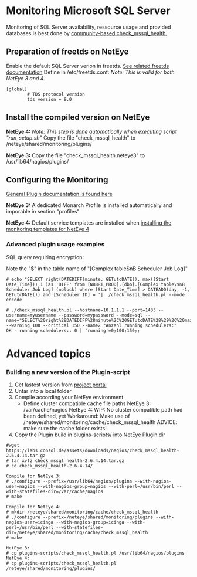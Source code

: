 # Monitoring Microsoft SQL Server

Monitoring of SQL Server availability, ressource usage and provided databases is best done by [community-based check_mssql_health.](https://labs.consol.de/nagios/check_mssql_health/)

## Preparation of freetds on NetEye

Enable the default SQL Server verion in freetds. [See related freetds documentation](http://www.freetds.org/userguide/freetdsconf.htm)
Define in /etc/freetds.conf: *Note: This is valid for both NetEye 3 and 4.*
```
[global]
        # TDS protocol version
        tds version = 8.0
```

## Install the compiled version on NetEye

**NetEye 4:**
*Note: This step is done automatically when executing script "run_setup.sh"*
Copy the file "check_mssql_health" to /neteye/shared/monitoring/plugins/

**NetEye 3:**
Copy the file "check_mssql_health.neteye3" to /usr/lib64/nagios/plugins/


## Configuring the Monitoring

[General Plugin documentation is found here](https://labs.consol.de/nagios/check_mssql_health/)

**NetEye 3:** A dedicated Monarch Profile is installed automatically and imporable in section "profiles"

**NetEye 4:** Default service templates are installed when [installing the monitoring templates for NetEye 4](../../../../doc/monitoring_templates.md)

### Advanced plugin usage examples

SQL query requiring encryption:

Note the "$" in the table name of "[Complex table$nB Scheduler Job Log]"

```
# echo "SELECT right(DATEDIFF(minute, GETutcDATE(), max([Start Date_Time])),1 )as 'DIFF' from [NB8RT_PROD].[dbo].[Complex table\$nB Scheduler Job Log] (nolock) where [Start Date_Time] > DATEADD(day, -1, GETutcDATE()) and [Scheduler ID] = '| ./check_mssql_health.pl --mode encode

# ./check_mssql_health.pl --hostname=10.1.1.1 --port=1433 --username=myusername --password=mypassword --mode=sql --name="SELECT%20right%28DATEDIFF%28minute%2C%20GETutcDATE%28%29%2C%20max%28%5BStart%20Date%5FTime%5D%29%29%2C1%20%29as%20%27DIFF%27%20from%20%5BNB8RT%5FPROD%5D%2E%5Bdbo%5D%2E%5BComplex%20table%24nB%20Scheduler%20Job%20Log%5D%20%28nolock%29%20where%20%5BStart%20Date%5FTime%5D%20%3E%20DATEADD%28day%2C%20%2D1%2C%20GETutcDATE%28%29%29%20and%20%5BScheduler%20ID%5D%20%3D%20%27SCHED01%27group%20by%20%20%5BScheduler%20ID%5D%20having%20%20GETutcDATE%28%29%20%3E%20max%28%5BStart%20Date%5FTime%5D%29" --warning 100 --critical 150 --name2 "Anzahl running schedulers:"
OK - running schedulers:: 0 | 'running'=0;100;150;;
```

# Advanced topics

### Building a new version of the Plugin-script

1. Get lastest version from [project portal](https://labs.consol.de/nagios/check_mssql_health/#download)
2. Untar into a local folder
3. Compile according your NetEye environment
   - Define cluster compatible cache file paths
     NetEye 3: /var/cache/nagios
     NetEye 4: WIP: No cluster compatible path had been defined, yet
     Workaround: Make use of /neteye/shared/monitoring/cache/check_mssql_health
     ADVICE: make sure the cache folder exists!
4. Copy the Plugin build in plugins-scripts/ into NetEye Plugin dir

```
#wget https://labs.consol.de/assets/downloads/nagios/check_mssql_health-2.6.4.14.tar.gz
# tar xvfz check_mssql_health-2.6.4.14.tar.gz
# cd check_mssql_health-2.6.4.14/

Compile for NetEye 3:
# ./configure --prefix=/usr/lib64/nagios/plugins --with-nagios-user=nagios --with-nagios-group=nagios --with-perl=/usr/bin/perl --with-statefiles-dir=/var/cache/nagios
# make

Compile for NetEye 4:
# mkdir /neteye/shared/monitoring/cache/check_mssql_health
# ./configure --prefix=/neteye/shared/monitoring/plugins --with-nagios-user=icinga --with-nagios-group=icinga --with-perl=/usr/bin/perl --with-statefiles-dir=/neteye/shared/monitoring/cache/check_mssql_health
# make

NetEye 3:
# cp plugins-scripts/check_mssql_health.pl /usr/lib64/nagios/plugins
NetEye 4:
# cp plugins-scripts/check_mssql_health.pl /neteye/shared/monitoring/plugins/
```

